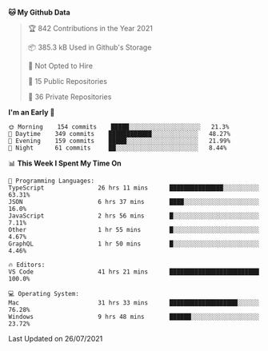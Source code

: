 <!--START_SECTION:waka-->
**🐱 My Github Data** 

> 🏆 842 Contributions in the Year 2021
 > 
> 📦 385.3 kB Used in Github's Storage 
 > 
> 🚫 Not Opted to Hire
 > 
> 📜 15 Public Repositories 
 > 
> 🔑 36 Private Repositories  
 > 
**I'm an Early 🐤** 

```text
🌞 Morning    154 commits    █████░░░░░░░░░░░░░░░░░░░░   21.3% 
🌆 Daytime    349 commits    ████████████░░░░░░░░░░░░░   48.27% 
🌃 Evening    159 commits    █████░░░░░░░░░░░░░░░░░░░░   21.99% 
🌙 Night      61 commits     ██░░░░░░░░░░░░░░░░░░░░░░░   8.44%

```


📊 **This Week I Spent My Time On** 

```text
💬 Programming Languages: 
TypeScript               26 hrs 11 mins      ███████████████░░░░░░░░░░   63.31% 
JSON                     6 hrs 37 mins       ████░░░░░░░░░░░░░░░░░░░░░   16.0% 
JavaScript               2 hrs 56 mins       █░░░░░░░░░░░░░░░░░░░░░░░░   7.11% 
Other                    1 hr 55 mins        █░░░░░░░░░░░░░░░░░░░░░░░░   4.67% 
GraphQL                  1 hr 50 mins        █░░░░░░░░░░░░░░░░░░░░░░░░   4.46%

🔥 Editors: 
VS Code                  41 hrs 21 mins      █████████████████████████   100.0%

💻 Operating System: 
Mac                      31 hrs 33 mins      ███████████████████░░░░░░   76.28% 
Windows                  9 hrs 48 mins       ██████░░░░░░░░░░░░░░░░░░░   23.72%

```


 Last Updated on 26/07/2021
<!--END_SECTION:waka-->

